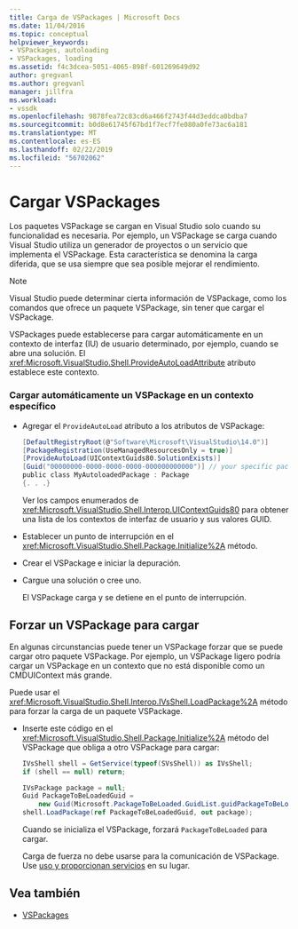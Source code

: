 ```yaml
---
title: Carga de VSPackages | Microsoft Docs
ms.date: 11/04/2016
ms.topic: conceptual
helpviewer_keywords:
- VSPackages, autoloading
- VSPackages, loading
ms.assetid: f4c3dcea-5051-4065-898f-601269649d92
author: gregvanl
ms.author: gregvanl
manager: jillfra
ms.workload:
- vssdk
ms.openlocfilehash: 9878fea72c83cd6a466f2743f44d3eddca0bdba7
ms.sourcegitcommit: b0d8e61745f67bd1f7ecf7fe080a0fe73ac6a181
ms.translationtype: MT
ms.contentlocale: es-ES
ms.lasthandoff: 02/22/2019
ms.locfileid: "56702062"
---
```

# <a name="load-vspackages"></a>Cargar VSPackages
Los paquetes VSPackage se cargan en Visual Studio solo cuando su funcionalidad es necesaria. Por ejemplo, un VSPackage se carga cuando Visual Studio utiliza un generador de proyectos o un servicio que implementa el VSPackage. Esta característica se denomina la carga diferida, que se usa siempre que sea posible mejorar el rendimiento.

> [!NOTE]
>  Visual Studio puede determinar cierta información de VSPackage, como los comandos que ofrece un paquete VSPackage, sin tener que cargar el VSPackage.

 VSPackages puede establecerse para cargar automáticamente en un contexto de interfaz (IU) de usuario determinado, por ejemplo, cuando se abre una solución. El <xref:Microsoft.VisualStudio.Shell.ProvideAutoLoadAttribute> atributo establece este contexto.

### <a name="autoload-a-vspackage-in-a-specific-context"></a>Cargar automáticamente un VSPackage en un contexto específico

-   Agregar el `ProvideAutoLoad` atributo a los atributos de VSPackage:

    ```csharp
    [DefaultRegistryRoot(@"Software\Microsoft\VisualStudio\14.0")]
    [PackageRegistration(UseManagedResourcesOnly = true)]
    [ProvideAutoLoad(UIContextGuids80.SolutionExists)]
    [Guid("00000000-0000-0000-0000-000000000000")] // your specific package GUID
    public class MyAutoloadedPackage : Package
    {. . .}
    ```

     Ver los campos enumerados de <xref:Microsoft.VisualStudio.Shell.Interop.UIContextGuids80> para obtener una lista de los contextos de interfaz de usuario y sus valores GUID.

-   Establecer un punto de interrupción en el <xref:Microsoft.VisualStudio.Shell.Package.Initialize%2A> método.

-   Crear el VSPackage e iniciar la depuración.

-   Cargue una solución o cree uno.

     El VSPackage carga y se detiene en el punto de interrupción.

## <a name="force-a-vspackage-to-load"></a>Forzar un VSPackage para cargar
 En algunas circunstancias puede tener un VSPackage forzar que se puede cargar otro paquete VSPackage. Por ejemplo, un VSPackage ligero podría cargar un VSPackage en un contexto que no está disponible como un CMDUIContext más grande.

 Puede usar el <xref:Microsoft.VisualStudio.Shell.Interop.IVsShell.LoadPackage%2A> método para forzar la carga de un paquete VSPackage.

-   Inserte este código en el <xref:Microsoft.VisualStudio.Shell.Package.Initialize%2A> método del VSPackage que obliga a otro VSPackage para cargar:

    ```csharp
    IVsShell shell = GetService(typeof(SVsShell)) as IVsShell;
    if (shell == null) return;

    IVsPackage package = null;
    Guid PackageToBeLoadedGuid =
        new Guid(Microsoft.PackageToBeLoaded.GuidList.guidPackageToBeLoadedPkgString);
    shell.LoadPackage(ref PackageToBeLoadedGuid, out package);

    ```

     Cuando se inicializa el VSPackage, forzará `PackageToBeLoaded` para cargar.

     Carga de fuerza no debe usarse para la comunicación de VSPackage. Use [uso y proporcionan servicios](../extensibility/using-and-providing-services.md) en su lugar.

## <a name="see-also"></a>Vea también
- [VSPackages](../extensibility/internals/vspackages.md)
